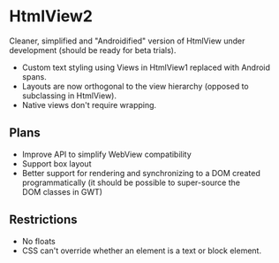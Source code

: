 # HtmlView2

Cleaner, simplified and "Androidified" version of HtmlView under development (should be ready for beta trials).

- Custom text styling using Views in HtmlView1 replaced with Android spans.
- Layouts are now orthogonal to the view hierarchy (opposed to subclassing in HtmlView).
- Native views don't require wrapping.


## Plans

- Improve API to simplify WebView compatibility
- Support box layout
- Better support for rendering and synchronizing to a DOM created programmatically
  (it should be possible to super-source the DOM classes in GWT)


## Restrictions

- No floats
- CSS can't override whether an element is a text or block element.

